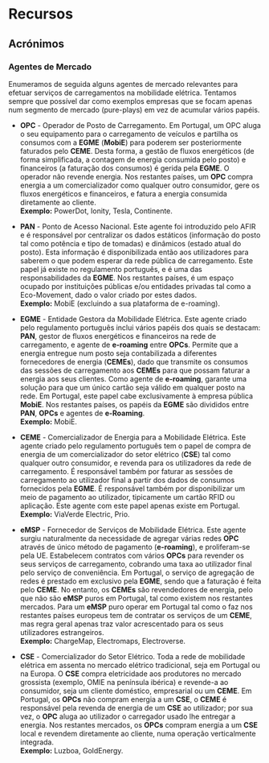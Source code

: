 # Recursos

## Acrónimos

### Agentes de Mercado


Enumeramos de seguida alguns agentes de mercado relevantes para efetuar serviços de carregamentos na mobilidade elétrica. Tentamos sempre que possível dar como exemplos empresas que se focam apenas num segmento de mercado (pure-plays) em vez de acumular vários papéis.

* **OPC** \- Operador de Posto de Carregamento. Em Portugal, um OPC aluga o seu equipamento para o carregamento de veículos e partilha os consumos com a **EGME** (**MobiE**) para poderem ser posteriormente faturados pelo **CEME**. Desta forma, a gestão de fluxos energéticos (de forma simplificada, a contagem de energia consumida pelo posto) e financeiros (a faturação dos consumos) é gerida pela **EGME**. O operador não revende energia. Nos restantes países, um **OPC** compra energia a um comercializador como qualquer outro consumidor, gere os fluxos energéticos e financeiros, e fatura a energia consumida diretamente ao cliente.  
  **Exemplo:** PowerDot, Ionity, Tesla, Continente.


* **PAN** \- Ponto de Acesso Nacional. Este agente foi introduzido pelo AFIR e é responsável por centralizar os dados estáticos (informação do posto tal como potência e tipo de tomadas) e dinâmicos (estado atual do posto). Esta informação é disponibilizada então aos utilizadores para saberem o que podem esperar da rede pública de carregamento. Este papel já existe no regulamento português, e é uma das responsabilidades da **EGME**. Nos restantes países, é um espaço ocupado por instituições públicas e/ou entidades privadas tal como a Eco-Movement, dado o valor criado por estes dados.  
  **Exemplo:** MobiE (excluindo a sua plataforma de e-roaming).

	

* **EGME** \- Entidade Gestora da Mobilidade Elétrica. Este agente criado pelo regulamento português inclui vários papéis dos quais se destacam: **PAN**, gestor de fluxos energéticos e financeiros na rede de carregamento, e agente de **e-roaming** entre **OPCs**. Permite que a energia entregue num posto seja contabilizada a diferentes fornecedores de energia (**CEMEs**), dado que transmite os consumos das sessões de carregamento aos **CEMEs** para que possam faturar a energia aos seus clientes. Como agente de **e-roaming**, garante uma solução para que um único cartão seja válido em qualquer posto na rede. Em Portugal, este papel cabe exclusivamente à empresa pública **MobiE**. Nos restantes países, os papéis da **EGME** são divididos entre **PAN**, **OPCs** e agentes de **e-Roaming**.  
  **Exemplo:** MobiE.

* **CEME** \- Comercializador de Energia para a Mobilidade Elétrica. Este agente criado pelo regulamento português tem o papel de compra de energia de um comercializador do setor elétrico (**CSE**) tal como qualquer outro consumidor, e revenda para os utilizadores da rede de carregamento. É responsável também por faturar as sessões de carregamento ao utilizador final a partir dos dados de consumos fornecidos pela **EGME**. É responsável também por disponibilizar um meio de pagamento ao utilizador, tipicamente um cartão RFID ou aplicação. Este agente com este papel apenas existe em Portugal.  
  **Exemplo:** ViaVerde Electric, Prio.

* **eMSP** \- Fornecedor de Serviços de Mobilidade Elétrica. Este agente surgiu naturalmente da necessidade de agregar várias redes **OPC** através de único método de pagamento (**e-roaming**), e proliferam-se pela UE. Estabelecem contratos com vários **OPCs** para revender os seus serviços de carregamento, cobrando uma taxa ao utilizador final pelo serviço de conveniência. Em Portugal, o serviço de agregação de redes é prestado em exclusivo pela **EGME**, sendo que a faturação é feita pelo **CEME**. No entanto, os **CEMEs** são revendedores de energia, pelo que não são **eMSP** puros em Portugal, tal como existem nos restantes mercados. Para um **eMSP** puro operar em Portugal tal como o faz nos restantes países europeus tem de contratar os serviços de um **CEME**, mas regra geral apenas traz valor acrescentado para os seus utilizadores estrangeiros.  
  **Exemplo:** ChargeMap, Electromaps, Electroverse.

* **CSE** \- Comercializador do Setor Elétrico. Toda a rede de mobilidade elétrica em assenta no mercado elétrico tradicional, seja em Portugal ou na Europa. O **CSE** compra eletricidade aos produtores no mercado grossista (exemplo, OMIE na península ibérica) e revende-a ao consumidor, seja um cliente doméstico, empresarial ou um **CEME**. Em Portugal, os **OPCs** não compram energia a um **CSE**, o **CEME** é responsável pela revenda de energia de um **CSE** ao utilizador; por sua vez, o **OPC** aluga ao utilizador o carregador usado lhe entregar a energia. Nos restantes mercados, os **OPCs** compram energia a um **CSE** local e revendem diretamente ao cliente, numa operação verticalmente integrada.  
  **Exemplo:** Luzboa, GoldEnergy.
